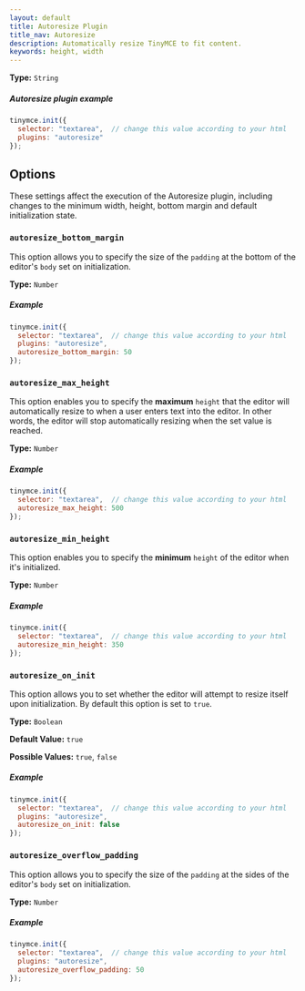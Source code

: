 ```yaml
---
layout: default
title: Autoresize Plugin
title_nav: Autoresize
description: Automatically resize TinyMCE to fit content.
keywords: height, width
---
```


**Type:** `String`

##### Autoresize plugin example

```js
tinymce.init({
  selector: "textarea",  // change this value according to your html
  plugins: "autoresize"
});
```

## Options

These settings affect the execution of the Autoresize plugin, including changes to the minimum width, height, bottom margin and default initialization state.

### `autoresize_bottom_margin`

This option allows you to specify the size of the `padding` at the bottom of the editor's `body` set on initialization.

**Type:** `Number`

##### Example

```js
tinymce.init({
  selector: "textarea",  // change this value according to your html
  plugins: "autoresize",
  autoresize_bottom_margin: 50
});
```

### `autoresize_max_height`

This option enables you to specify the **maximum** `height` that the editor will automatically resize to when a user enters text into the editor. In other words, the editor will stop automatically resizing when the set value is reached.

**Type:** `Number`

##### Example

```js
tinymce.init({
  selector: "textarea",  // change this value according to your html
  autoresize_max_height: 500
});
```

### `autoresize_min_height`

This option enables you to specify the **minimum** `height` of the editor when it's initialized.

**Type:** `Number`

##### Example

```js
tinymce.init({
  selector: "textarea",  // change this value according to your html
  autoresize_min_height: 350
});
```

### `autoresize_on_init`

This option allows you to set whether the editor will attempt to resize itself upon initialization. By default this option is set to `true`.

**Type:** `Boolean`

**Default Value:** `true`

**Possible Values:** `true`, `false`

##### Example

```js
tinymce.init({
  selector: "textarea",  // change this value according to your html
  plugins: "autoresize",
  autoresize_on_init: false
});
```

### `autoresize_overflow_padding`

This option allows you to specify the size of the `padding` at the sides of the editor's `body` set on initialization.

**Type:** `Number`

##### Example

```js
tinymce.init({
  selector: "textarea",  // change this value according to your html
  plugins: "autoresize",
  autoresize_overflow_padding: 50
});
```
